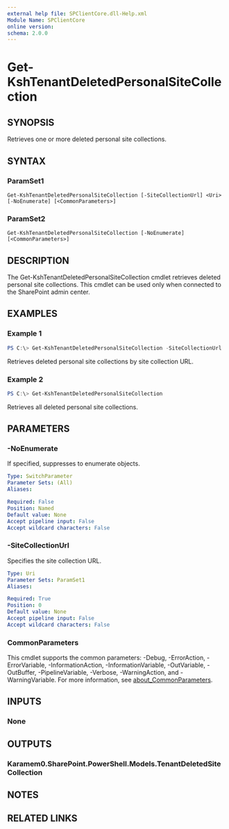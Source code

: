 ```yaml
---
external help file: SPClientCore.dll-Help.xml
Module Name: SPClientCore
online version:
schema: 2.0.0
---
```


# Get-KshTenantDeletedPersonalSiteCollection

## SYNOPSIS
Retrieves one or more deleted personal site collections.

## SYNTAX

### ParamSet1
```
Get-KshTenantDeletedPersonalSiteCollection [-SiteCollectionUrl] <Uri> [-NoEnumerate] [<CommonParameters>]
```

### ParamSet2
```
Get-KshTenantDeletedPersonalSiteCollection [-NoEnumerate] [<CommonParameters>]
```

## DESCRIPTION
The Get-KshTenantDeletedPersonalSiteCollection cmdlet retrieves deleted personal site collections.
This cmdlet can be used only when connected to the SharePoint admin center.

## EXAMPLES

### Example 1
```powershell
PS C:\> Get-KshTenantDeletedPersonalSiteCollection -SiteCollectionUrl 'https://example-my.sharepoint.com/personal/admin_example_onmicrosoft_com'
```

Retrieves deleted personal site collections by site collection URL.

### Example 2
```powershell
PS C:\> Get-KshTenantDeletedPersonalSiteCollection
```

Retrieves all deleted personal site collections.

## PARAMETERS

### -NoEnumerate
If specified, suppresses to enumerate objects.

```yaml
Type: SwitchParameter
Parameter Sets: (All)
Aliases:

Required: False
Position: Named
Default value: None
Accept pipeline input: False
Accept wildcard characters: False
```

### -SiteCollectionUrl
Specifies the site collection URL.

```yaml
Type: Uri
Parameter Sets: ParamSet1
Aliases:

Required: True
Position: 0
Default value: None
Accept pipeline input: False
Accept wildcard characters: False
```

### CommonParameters
This cmdlet supports the common parameters: -Debug, -ErrorAction, -ErrorVariable, -InformationAction, -InformationVariable, -OutVariable, -OutBuffer, -PipelineVariable, -Verbose, -WarningAction, and -WarningVariable. For more information, see [about_CommonParameters](http://go.microsoft.com/fwlink/?LinkID=113216).

## INPUTS

### None

## OUTPUTS

### Karamem0.SharePoint.PowerShell.Models.TenantDeletedSiteCollection

## NOTES

## RELATED LINKS
